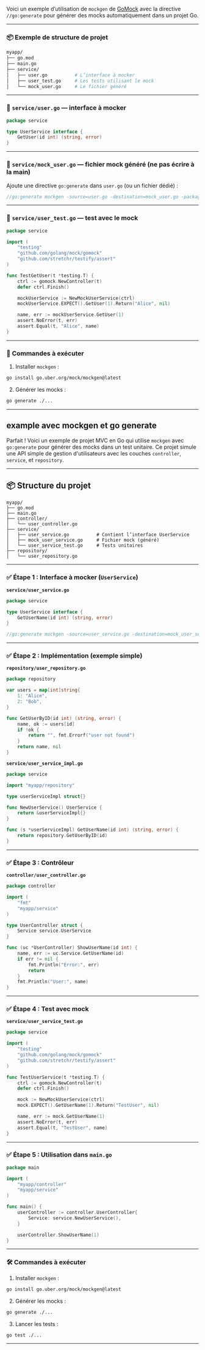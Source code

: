 Voici un exemple d’utilisation de `mockgen` de [GoMock](https://github.com/golang/mock) avec la directive `//go:generate` pour générer des mocks automatiquement dans un projet Go.

---

### 📦 Exemple de structure de projet

```bash
myapp/
├── go.mod
├── main.go
├── service/
│   ├── user.go          # L’interface à mocker
│   ├── user_test.go     # Les tests utilisant le mock
│   └── mock_user.go     # Le fichier généré
```

---

### 📄 `service/user.go` — interface à mocker

```go
package service

type UserService interface {
    GetUser(id int) (string, error)
}
```

---

### 📄 `service/mock_user.go` — fichier mock généré (ne pas écrire à la main)

Ajoute une directive `go:generate` dans `user.go` (ou un fichier dédié) :

```go
//go:generate mockgen -source=user.go -destination=mock_user.go -package=service
```

---

### 📄 `service/user_test.go` — test avec le mock

```go
package service

import (
    "testing"
    "github.com/golang/mock/gomock"
    "github.com/stretchr/testify/assert"
)

func TestGetUser(t *testing.T) {
    ctrl := gomock.NewController(t)
    defer ctrl.Finish()

    mockUserService := NewMockUserService(ctrl)
    mockUserService.EXPECT().GetUser(1).Return("Alice", nil)

    name, err := mockUserService.GetUser(1)
    assert.NoError(t, err)
    assert.Equal(t, "Alice", name)
}
```

---

### 🔧 Commandes à exécuter

1. Installer `mockgen` :

```bash
go install go.uber.org/mock/mockgen@latest
```

2. Générer les mocks :

```bash
go generate ./...
```

---

## example avec mockgen et go generate

Parfait ! Voici un exemple de projet MVC en Go qui utilise `mockgen` avec `go:generate` pour générer des mocks dans un test unitaire. Ce projet simule une API simple de gestion d'utilisateurs avec les couches `controller`, `service`, et `repository`.

---

## 📦 Structure du projet

```
myapp/
├── go.mod
├── main.go
├── controller/
│   └── user_controller.go
├── service/
│   ├── user_service.go          # Contient l’interface UserService
│   ├── mock_user_service.go     # Fichier mock (généré)
│   └── user_service_test.go     # Tests unitaires
├── repository/
│   └── user_repository.go
```

---

### ✅ Étape 1 : Interface à mocker (`UserService`)

**`service/user_service.go`**

```go
package service

type UserService interface {
    GetUserName(id int) (string, error)
}

//go:generate mockgen -source=user_service.go -destination=mock_user_service.go -package=service
```

---

### ✅ Étape 2 : Implémentation (exemple simple)

**`repository/user_repository.go`**

```go
package repository

var users = map[int]string{
    1: "Alice",
    2: "Bob",
}

func GetUserByID(id int) (string, error) {
    name, ok := users[id]
    if !ok {
        return "", fmt.Errorf("user not found")
    }
    return name, nil
}
```

**`service/user_service_impl.go`**

```go
package service

import "myapp/repository"

type userServiceImpl struct{}

func NewUserService() UserService {
    return &userServiceImpl{}
}

func (s *userServiceImpl) GetUserName(id int) (string, error) {
    return repository.GetUserByID(id)
}
```

---

### ✅ Étape 3 : Contrôleur

**`controller/user_controller.go`**

```go
package controller

import (
    "fmt"
    "myapp/service"
)

type UserController struct {
    Service service.UserService
}

func (uc *UserController) ShowUserName(id int) {
    name, err := uc.Service.GetUserName(id)
    if err != nil {
        fmt.Println("Error:", err)
        return
    }
    fmt.Println("User:", name)
}
```

---

### ✅ Étape 4 : Test avec mock

**`service/user_service_test.go`**

```go
package service

import (
    "testing"
    "github.com/golang/mock/gomock"
    "github.com/stretchr/testify/assert"
)

func TestUserService(t *testing.T) {
    ctrl := gomock.NewController(t)
    defer ctrl.Finish()

    mock := NewMockUserService(ctrl)
    mock.EXPECT().GetUserName(1).Return("TestUser", nil)

    name, err := mock.GetUserName(1)
    assert.NoError(t, err)
    assert.Equal(t, "TestUser", name)
}
```

---

### ✅ Étape 5 : Utilisation dans `main.go`

```go
package main

import (
    "myapp/controller"
    "myapp/service"
)

func main() {
    userController := controller.UserController{
        Service: service.NewUserService(),
    }

    userController.ShowUserName(1)
}
```

---

### 🛠 Commandes à exécuter

1. Installer `mockgen` :

```bash
go install go.uber.org/mock/mockgen@latest
```

2. Générer les mocks :

```bash
go generate ./...
```

3. Lancer les tests :

```bash
go test ./...
```

---
